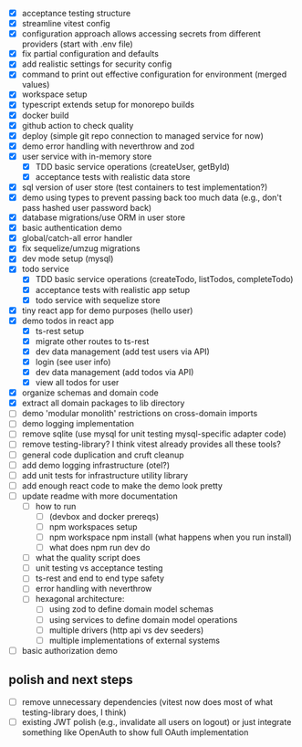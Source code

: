 - [x] acceptance testing structure
- [x] streamline vitest config
- [x] configuration approach allows accessing secrets from different providers (start with .env file)
- [x] fix partial configuration and defaults
- [x] add realistic settings for security config
- [x] command to print out effective configuration for environment (merged values)
- [x] workspace setup
- [x] typescript extends setup for monorepo builds
- [x] docker build
- [x] github action to check quality
- [x] deploy (simple git repo connection to managed service for now)
- [x] demo error handling with neverthrow and zod
- [x] user service with in-memory store
  - [x] TDD basic service operations (createUser, getById)
  - [x] acceptance tests with realistic data store
- [x] sql version of user store (test containers to test implementation?)
- [x] demo using types to prevent passing back too much data (e.g., don't pass hashed user password back)
- [x] database migrations/use ORM in user store
- [x] basic authentication demo
- [x] global/catch-all error handler
- [x] fix sequelize/umzug migrations
- [x] dev mode setup (mysql)
- [x] todo service
  - [x] TDD basic service operations (createTodo, listTodos, completeTodo)
  - [x] acceptance tests with realistic app setup
  - [x] todo service with sequelize store
- [x] tiny react app for demo purposes (hello user)
- [x] demo todos in react app
  - [x] ts-rest setup
  - [x] migrate other routes to ts-rest
  - [x] dev data management (add test users via API)
  - [x] login (see user info)
  - [x] dev data management (add todos via API)
  - [x] view all todos for user
- [x] organize schemas and domain code
- [x] extract all domain packages to lib directory
- [ ] demo 'modular monolith' restrictions on cross-domain imports
- [ ] demo logging implementation
- [ ] remove sqlite (use mysql for unit testing mysql-specific adapter code)
- [ ] remove testing-library? I think vitest already provides all these tools?
- [ ] general code duplication and cruft cleanup
- [ ] add demo logging infrastructure (otel?)
- [ ] add unit tests for infrastructure utility library
- [ ] add enough react code to make the demo look pretty
- [ ] update readme with more documentation
  - [ ] how to run
    - [ ] (devbox and docker prereqs)
    - [ ] npm workspaces setup
    - [ ] npm workspace npm install (what happens when you run install)
    - [ ] what does npm run dev do
  - [ ] what the quality script does
  - [ ] unit testing vs acceptance testing
  - [ ] ts-rest and end to end type safety
  - [ ] error handling with neverthrow
  - [ ] hexagonal architecture:
    - [ ] using zod to define domain model schemas
    - [ ] using services to define domain model operations
    - [ ] multiple drivers (http api vs dev seeders)
    - [ ] multiple implementations of external systems
- [ ] basic authorization demo

## polish and next steps

- [ ] remove unnecessary dependencies (vitest now does most of what testing-library does, I think)
- [ ] existing JWT polish (e.g., invalidate all users on logout) or just integrate something like OpenAuth to show full OAuth implementation
